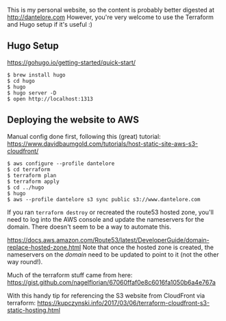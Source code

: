 
This is my personal website, so the content is probably better digested at http://dantelore.com
However, you're very welcome to use the Terraform and Hugo setup if it's useful :)

## Hugo Setup

https://gohugo.io/getting-started/quick-start/

```
$ brew install hugo
$ cd hugo
$ hugo
$ hugo server -D
$ open http://localhost:1313
```

## Deploying the website to AWS 

Manual config done first, following this (great) tutorial:
https://www.davidbaumgold.com/tutorials/host-static-site-aws-s3-cloudfront/

```
$ aws configure --profile dantelore
$ cd terraform
$ terraform plan
$ terraform apply
$ cd ../hugo
$ hugo
$ aws --profile dantelore s3 sync public s3://www.dantelore.com
```

If you ran `terraform destroy` or recreated the route53 hosted zone, you'll need to
log into the AWS console and update the nameservers for the domain.  There 
doesn't seem to be a way to automate this.

https://docs.aws.amazon.com/Route53/latest/DeveloperGuide/domain-replace-hosted-zone.html
Note that once the hosted zone is created, the nameservers on the *domain* need
to be updated to point to it (not the other way round!).

Much of the terraform stuff came from here:
https://gist.github.com/nagelflorian/67060ffaf0e8c6016fa1050b6a4e767a

With this handy tip for referencing the S3 website from CloudFront via terraform:
https://kupczynski.info/2017/03/06/terraform-cloudfront-s3-static-hosting.html
